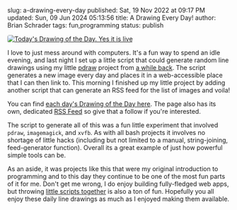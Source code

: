 slug: a-drawing-every-day
published: Sat, 19 Nov 2022 at 09:17 PM
updated: Sun, 09 Jun 2024 05:13:56 
title: A Drawing Every Day!
author: Brian Schrader
tags: fun,programming
status: publish

[<img
    alt="Today's Drawing of the Day. Yes it is live"
    src="https://home.brianschrader.com/drawing-of-the-day/latest.png"
    style="max-height: 300px; border-radius: 4px;"
    class="image-right"
/>][3]

I love to just mess around with computers. It's a fun way to spend an idle evening, and last night I set up a little script that could generate random line drawings using my little [pdraw][1] project from [a while back][2]. The script generates a new image every day and places it in a web-accessible place that I can then link to. This morning I finished up my little project by adding another script that can generate an RSS feed for the list of images and voila!

You can find [each day's Drawing of the Day here][3]. The page also has its own, dedicated [RSS Feed][4] so give that a follow if you're interested.

The script to generate all of this was a fun little experiment that involved `pdraw`, `imagemagick`, and `xvfb`. As with all bash projects it involves no shortage of little hacks (including but not limited to a manual, string-joining, feed-generator function). Overall its a great example of just how powerful simple tools can be.

As an aside, it was projects like this that were my original introduction to programming and to this day they continue to be one of the most fun parts of it for me. Don't get me wrong, I do enjoy building fully-fledged web apps, but throwing [little scripts together][5] is also a ton of fun. Hopefully you all enjoy these daily line drawings as much as I enjoyed making them available.

[1]: https://github.com/sonictherocketman/pdraw
[2]: https://brianschrader.com/archive/generating-deterministic-procedural-artwork-with-pdraw/
[3]: /archive/drawing-of-the-day
[4]: https://home.brianschrader.com/drawing-of-the-day/rss.xml
[5]: /archive/take-a-break-script-something/
